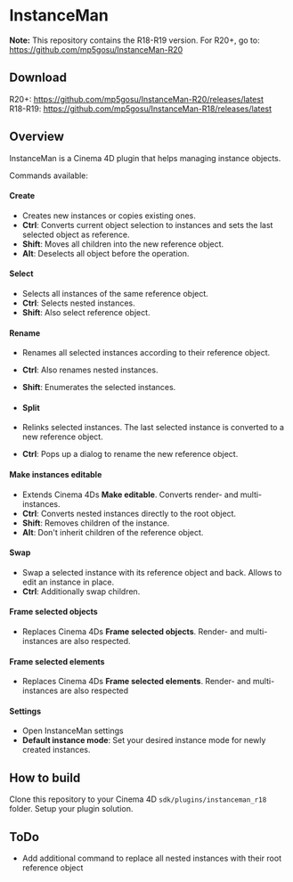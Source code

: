 # InstanceMan
**Note:** This repository contains the R18-R19 version. For R20+, go to: https://github.com/mp5gosu/InstanceMan-R20

## Download
R20+: https://github.com/mp5gosu/InstanceMan-R20/releases/latest   
R18-R19: https://github.com/mp5gosu/InstanceMan-R18/releases/latest

## Overview
InstanceMan is a Cinema 4D plugin that helps managing instance objects.

Commands available:

#### Create
- Creates new instances or copies existing ones.
- **Ctrl**: Converts current object selection to instances and sets the last selected object as reference.
- **Shift**: Moves all children into the new reference object.
- **Alt**: Deselects all object before the operation.

#### Select
- Selects all instances of the same reference object.
- **Ctrl**: Selects nested instances.
- **Shift**: Also select reference object.

#### Rename
- Renames all selected instances according to their reference object.
- **Ctrl**: Also renames nested instances.
- **Shift**: Enumerates the selected instances.

- #### Split
- Relinks selected instances. The last selected instance is converted to a new reference object.
- **Ctrl**: Pops up a dialog to rename the new reference object.

#### Make instances editable
- Extends Cinema 4Ds **Make editable**. Converts render- and multi-instances.
- **Ctrl**: Converts nested instances directly to the root object.
- **Shift**: Removes children of the instance.
- **Alt**: Don't inherit children of the reference object.

#### Swap
- Swap a selected instance with its reference object and back. Allows to edit an instance in place.
- **Ctrl**: Additionally swap children.

#### Frame selected objects
- Replaces Cinema 4Ds **Frame selected objects**. Render- and multi-instances are also respected.

#### Frame selected elements
- Replaces Cinema 4Ds **Frame selected elements**. Render- and multi-instances are also respected

#### Settings
- Open InstanceMan settings
- **Default instance mode**: Set your desired instance mode for newly created instances.


## How to build
Clone this repository to your Cinema 4D `sdk/plugins/instanceman_r18` folder.
Setup your plugin solution.

## ToDo
- Add additional command to replace all nested instances with their root reference object